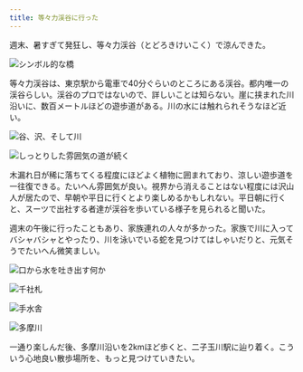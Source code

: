 ```yaml
---
title: 等々力渓谷に行った
---
```

週末、暑すぎて発狂し、等々力渓谷（とどろきけいこく）で涼んできた。

![](https://lh3.googleusercontent.com/UdciV22Fj32cKlEB6K_L9hKNrZuIrbGr1eV-IFCV0id4brJUD61j-HFrWEjc2Ppd2IRSF7E_RZb2hxWZ1KR06kPCyJL0gwSxKH7SaElydSiNtzQZowqWBAIs5sphkcrBVPlA0NAiaz6fpRB0ED-PhztgNPNZeiAooYkVlCZv49RVcoPVJEQcWKQzjQ "シンボル的な橋")

等々力渓谷は、東京駅から電車で40分ぐらいのところにある渓谷。都内唯一の渓谷らしい。渓谷のプロではないので、詳しいことは知らない。崖に挟まれた川沿いに、数百メートルほどの遊歩道がある。川の水には触れられそうなほど近い。

![](https://lh5.googleusercontent.com/I8Lh2CQdis12h0r8QXbt2VaEKCR09N5XSgG9IdsbcCOiVO6zbmV2TmeyGBZfplExX5iFTe7Uas3jGxacRr1YMzK3PCsFV8KpqtVqh4IhyVF7eyANA7uRVYU4ELqdHzLipdTgXgMdsW5mmAbVynmrZ0wraC7ZhVCXcvmdk8qDK08wvDjWMTchBwGkPg "谷、沢、そして川")

![](https://lh5.googleusercontent.com/2_sIj8Hp1DtiKS09jjHRsaBamAhq6XlPdw1NPX-fGH7NR-jgIXvoZvaBlg-H9MkCiKDapcVJhFtVBLkSx5olafKIwSuN9YpLslc9fjrh5DFk4mMxWNJOQQ-CbRpJXZr6QBlf9x2r3dACEEyP-p2CPz1xSTI4l-Yec3u2vKLRX7PLEjYjdMWIrAR2hw "しっとりした雰囲気の道が続く")

木漏れ日が稀に落ちてくる程度にほどよく植物に囲まれており、涼しい遊歩道を一往復できる。たいへん雰囲気が良い。視界から消えることはない程度には沢山人が居たので、早朝や平日に行くとより楽しめるかもしれない。平日朝に行くと、スーツで出社する者達が渓谷を歩いている様子を見られると聞いた。

週末の午後に行ったこともあり、家族連れの人々が多かった。家族で川に入ってバシャバシャとやったり、川を泳いでいる蛇を見つけてはしゃいだりと、元気そうでたいへん微笑ましい。

![](https://lh4.googleusercontent.com/EaK3PZVBXXYyXCyisAvCx6T4Z2VcXDZqi7N7xSXjZMrQe9V8Ro4pusVioKrDlYvrGmfWSC_My7Zf1Xxfl8bkls7cWjcktmTF49NRrd67eNPH-031nGDVjbMoF0M5EIGdZfnzCC7GGvLy3X6KB3mUgNX1bZrTQoooZ52TCliegVOjgGeJb87aaDE9nQ "口から水を吐き出す何か")

![](https://lh4.googleusercontent.com/V3Lu1hXIL3NCnr1cq_zJlsGh8FaE1UsUIPSUhOE6GnVm0s-Rf-uYyB19_f4y-KQthkCjGJqSrqQf5vHZVFp4vRcm4CgwAs40nBN7gRQYT80-GMEtmvW9Zu5HuFSQMghj_VhlYwPFCp8m050jeWjYjjaWZcodEGl1aP7I5paPTzyJs_Lx6aEVIinW0g "千社札")

![](https://lh4.googleusercontent.com/8Os3tTMe1WxDxAqcvX1umxwHbW1yghd2QtawA4lg383LVMhpSeXDM8qkro3rFzFCIv6p-m2jy5vxhLhaLnGgeO6fbruNFLFfwVD_2Sq5QgGO37fRYYslzRZqZQxFkfWWiRK07I0rPkBhu_dU31ls9_ayKGkDyvmGA9G-USUQsR00JEFb60GPX3M_hQ "手水舎")

![](https://lh5.googleusercontent.com/9Aksla8WHKSbeV6m8w672FXVLO35H0vhxm6_lBsMBKw9k9y8nBZTfJ57Z7UeQs3qJI57IRyquU2XR5ke7Q3HA16c79Tc9wriuTFaeDek1taR0Cngi3u-ri1vRdV71tRdnEpszJUdUbhHwmJe_loifEUf3pMLToYOoJ405720xTaQuQGper0j54cKkA "多摩川")

一通り楽しんだ後、多摩川沿いを2kmほど歩くと、二子玉川駅に辿り着く。こういう心地良い散歩場所を、もっと見つけていきたい。
